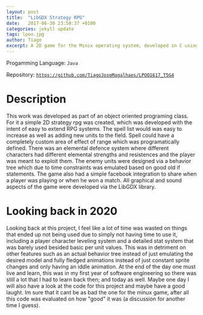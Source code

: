 ```yaml
---
layout: post
title:  "LibGDX Strategy RPG"
date:   2017-06-30 23:50:37 +0100
categories: jekyll update
tags: lpoo.jpg
author: Tiago
excerpt: A 2D game for the Minix operating system, developed in C using only the C standard library and Minix's OS API.
---
```


Progamming Language: `Java`

Repository: [`https://github.com/TiagoJoseMagalhaes/LPOO1617_T5G4`](https://github.com/TiagoJoseMagalhaes/LPOO1617_T5G4)

# Description

This work was developed as part of an object oriented programing class. For it a simple 2D strategy rpg was created, which was developed with the intent of easy to extend RPG systems. The spell list would was easy to increase as well as adding new units to the field. Spell could have a completely custom area of effect of range which was programatically defined. There was an elemental defence system where different characters had different elemental strengths and resistences and the player was meant to exploit them. The enemy units were designed via a behavior tree which due to time constraints was emulated based on good old if statements. The game also had a simple facebook integration to share when a player was playing or when he won a match. All graphical and sound aspects of the game were developed via the LibGDX library.

# Looking back in 2020

Looking back at this project, I feel like a lot of time was wasted on things that ended up not being used due to simply not having time to use it, including a player character leveling system and a detailed stat system that was barely used besided basic per unit values. This was in detriment on other features such as an actual behavior tree instead of just emulating the desired model and fully fledged animations instead of just constant sprite changes and only having an iddle animation. At the end of the day one must live and learn, this was in my first year of software engineering so there was still a lot that I had to learn back then; and today as well. Maybe one day I will also have a look at the code for this project and maybe have a good laught. Im sure that it cant be as bad the one for the minux game, after all this code was evaluated on how "good" it was (a discussion for another time I guess).
